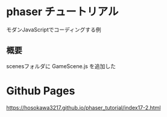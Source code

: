 # phaser チュートリアル
モダンJavaScriptでコーディングする例

## 概要
scenesフォルダに GameScene.js を追加した

# Github Pages
https://hosokawa3217.github.io/phaser_tutorial/index17-2.html

